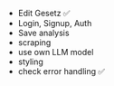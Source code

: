 - Edit Gesetz ✅
- Login, Signup, Auth
- Save analysis
- scraping
- use own LLM model
- styling 
- check error handling ✅